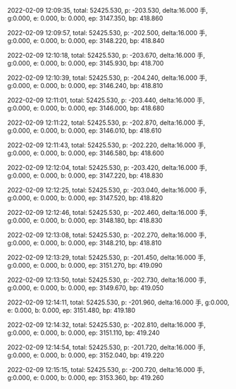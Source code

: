 2022-02-09 12:09:35, total: 52425.530, p: -203.530, delta:16.000 手, g:0.000, e: 0.000, b: 0.000, ep: 3147.350, bp: 418.860

2022-02-09 12:09:57, total: 52425.530, p: -202.500, delta:16.000 手, g:0.000, e: 0.000, b: 0.000, ep: 3148.220, bp: 418.840

2022-02-09 12:10:18, total: 52425.530, p: -203.670, delta:16.000 手, g:0.000, e: 0.000, b: 0.000, ep: 3145.930, bp: 418.700

2022-02-09 12:10:39, total: 52425.530, p: -204.240, delta:16.000 手, g:0.000, e: 0.000, b: 0.000, ep: 3146.240, bp: 418.810

2022-02-09 12:11:01, total: 52425.530, p: -203.440, delta:16.000 手, g:0.000, e: 0.000, b: 0.000, ep: 3146.000, bp: 418.680

2022-02-09 12:11:22, total: 52425.530, p: -202.870, delta:16.000 手, g:0.000, e: 0.000, b: 0.000, ep: 3146.010, bp: 418.610

2022-02-09 12:11:43, total: 52425.530, p: -202.220, delta:16.000 手, g:0.000, e: 0.000, b: 0.000, ep: 3146.580, bp: 418.600

2022-02-09 12:12:04, total: 52425.530, p: -203.420, delta:16.000 手, g:0.000, e: 0.000, b: 0.000, ep: 3147.220, bp: 418.830

2022-02-09 12:12:25, total: 52425.530, p: -203.040, delta:16.000 手, g:0.000, e: 0.000, b: 0.000, ep: 3147.520, bp: 418.820

2022-02-09 12:12:46, total: 52425.530, p: -202.460, delta:16.000 手, g:0.000, e: 0.000, b: 0.000, ep: 3148.180, bp: 418.830

2022-02-09 12:13:08, total: 52425.530, p: -202.270, delta:16.000 手, g:0.000, e: 0.000, b: 0.000, ep: 3148.210, bp: 418.810

2022-02-09 12:13:29, total: 52425.530, p: -201.450, delta:16.000 手, g:0.000, e: 0.000, b: 0.000, ep: 3151.270, bp: 419.090

2022-02-09 12:13:50, total: 52425.530, p: -202.730, delta:16.000 手, g:0.000, e: 0.000, b: 0.000, ep: 3149.670, bp: 419.050

2022-02-09 12:14:11, total: 52425.530, p: -201.960, delta:16.000 手, g:0.000, e: 0.000, b: 0.000, ep: 3151.480, bp: 419.180

2022-02-09 12:14:32, total: 52425.530, p: -202.810, delta:16.000 手, g:0.000, e: 0.000, b: 0.000, ep: 3151.110, bp: 419.240

2022-02-09 12:14:54, total: 52425.530, p: -201.720, delta:16.000 手, g:0.000, e: 0.000, b: 0.000, ep: 3152.040, bp: 419.220

2022-02-09 12:15:15, total: 52425.530, p: -200.720, delta:16.000 手, g:0.000, e: 0.000, b: 0.000, ep: 3153.360, bp: 419.260